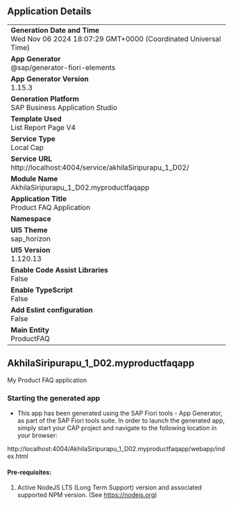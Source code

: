 ## Application Details
|               |
| ------------- |
|**Generation Date and Time**<br>Wed Nov 06 2024 18:07:29 GMT+0000 (Coordinated Universal Time)|
|**App Generator**<br>@sap/generator-fiori-elements|
|**App Generator Version**<br>1.15.3|
|**Generation Platform**<br>SAP Business Application Studio|
|**Template Used**<br>List Report Page V4|
|**Service Type**<br>Local Cap|
|**Service URL**<br>http://localhost:4004/service/akhilaSiripurapu_1_D02/|
|**Module Name**<br>AkhilaSiripurapu_1_D02.myproductfaqapp|
|**Application Title**<br>Product FAQ Application|
|**Namespace**<br>|
|**UI5 Theme**<br>sap_horizon|
|**UI5 Version**<br>1.120.13|
|**Enable Code Assist Libraries**<br>False|
|**Enable TypeScript**<br>False|
|**Add Eslint configuration**<br>False|
|**Main Entity**<br>ProductFAQ|

## AkhilaSiripurapu_1_D02.myproductfaqapp

My Product FAQ application

### Starting the generated app

-   This app has been generated using the SAP Fiori tools - App Generator, as part of the SAP Fiori tools suite.  In order to launch the generated app, simply start your CAP project and navigate to the following location in your browser:

http://localhost:4004/AkhilaSiripurapu_1_D02.myproductfaqapp/webapp/index.html

#### Pre-requisites:

1. Active NodeJS LTS (Long Term Support) version and associated supported NPM version.  (See https://nodejs.org)


